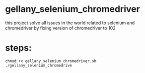 # gellany_selenium_chromedriver
this project solve all issues in the world related to selenium and chromedriver by fixing version of chromedriver to 102

# steps:

<code>chmod +x gellany_selenium_chromedriver.sh</code><br>
<code>./gellany_selenium_chromedrive</code><br>
